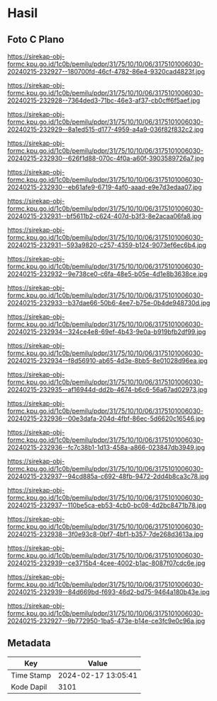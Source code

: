 # Hasil

## Foto C Plano

https://sirekap-obj-formc.kpu.go.id/1c0b/pemilu/pdpr/31/75/10/10/06/3175101006030-20240215-232927--180700fd-46cf-4782-86e4-9320cad4823f.jpg

https://sirekap-obj-formc.kpu.go.id/1c0b/pemilu/pdpr/31/75/10/10/06/3175101006030-20240215-232928--7364ded3-71bc-46e3-af37-cb0cff6f5aef.jpg

https://sirekap-obj-formc.kpu.go.id/1c0b/pemilu/pdpr/31/75/10/10/06/3175101006030-20240215-232929--8a1ed515-d177-4959-a4a9-036f82f832c2.jpg

https://sirekap-obj-formc.kpu.go.id/1c0b/pemilu/pdpr/31/75/10/10/06/3175101006030-20240215-232930--626f1d88-070c-4f0a-a60f-3903589726a7.jpg

https://sirekap-obj-formc.kpu.go.id/1c0b/pemilu/pdpr/31/75/10/10/06/3175101006030-20240215-232930--eb61afe9-6719-4af0-aaad-e9e7d3edaa07.jpg

https://sirekap-obj-formc.kpu.go.id/1c0b/pemilu/pdpr/31/75/10/10/06/3175101006030-20240215-232931--bf5611b2-c624-407d-b3f3-8e2acaa06fa8.jpg

https://sirekap-obj-formc.kpu.go.id/1c0b/pemilu/pdpr/31/75/10/10/06/3175101006030-20240215-232931--593a9820-c257-4359-b124-9073ef6ec6b4.jpg

https://sirekap-obj-formc.kpu.go.id/1c0b/pemilu/pdpr/31/75/10/10/06/3175101006030-20240215-232932--9e738ce0-c6fa-48e5-b05e-4d1e8b3638ce.jpg

https://sirekap-obj-formc.kpu.go.id/1c0b/pemilu/pdpr/31/75/10/10/06/3175101006030-20240215-232933--b37dae66-50b6-4ee7-b75e-0b4de948730d.jpg

https://sirekap-obj-formc.kpu.go.id/1c0b/pemilu/pdpr/31/75/10/10/06/3175101006030-20240215-232934--324ce4e8-69ef-4b43-9e0a-b919bfb2df99.jpg

https://sirekap-obj-formc.kpu.go.id/1c0b/pemilu/pdpr/31/75/10/10/06/3175101006030-20240215-232934--f8d56910-ab65-4d3e-8bb5-8e01028d96ea.jpg

https://sirekap-obj-formc.kpu.go.id/1c0b/pemilu/pdpr/31/75/10/10/06/3175101006030-20240215-232935--af16944d-dd2b-4674-b6c6-56a67ad02973.jpg

https://sirekap-obj-formc.kpu.go.id/1c0b/pemilu/pdpr/31/75/10/10/06/3175101006030-20240215-232936--00e3dafa-204d-4fbf-86ec-5d6620c16546.jpg

https://sirekap-obj-formc.kpu.go.id/1c0b/pemilu/pdpr/31/75/10/10/06/3175101006030-20240215-232936--fc7c38b1-1d13-458a-a866-023847db3949.jpg

https://sirekap-obj-formc.kpu.go.id/1c0b/pemilu/pdpr/31/75/10/10/06/3175101006030-20240215-232937--94cd885a-c692-48fb-9472-2dd4b8ca3c78.jpg

https://sirekap-obj-formc.kpu.go.id/1c0b/pemilu/pdpr/31/75/10/10/06/3175101006030-20240215-232937--110be5ca-eb53-4cb0-bc08-4d2bc8471b78.jpg

https://sirekap-obj-formc.kpu.go.id/1c0b/pemilu/pdpr/31/75/10/10/06/3175101006030-20240215-232938--3f0e93c8-0bf7-4bf1-b357-7de268d3613a.jpg

https://sirekap-obj-formc.kpu.go.id/1c0b/pemilu/pdpr/31/75/10/10/06/3175101006030-20240215-232939--ce3715b4-4cee-4002-b1ac-8087f07cdc6e.jpg

https://sirekap-obj-formc.kpu.go.id/1c0b/pemilu/pdpr/31/75/10/10/06/3175101006030-20240215-232939--84d669bd-f693-46d2-bd75-9464a180b43e.jpg

https://sirekap-obj-formc.kpu.go.id/1c0b/pemilu/pdpr/31/75/10/10/06/3175101006030-20240215-232927--9b772950-1ba5-473e-b14e-ce3fc9e0c96a.jpg


## Metadata

| Key        | Value               |
| ---------- | ------------------- |
| Time Stamp | 2024-02-17 13:05:41 |
| Kode Dapil | 3101                |




